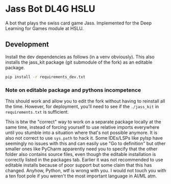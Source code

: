 # Jass Bot DL4G HSLU

A bot that plays the swiss card game Jass. Implemented for the Deep Learning for Games module at HSLU.

## Development

Install the dev dependencies as follows (in a venv obviously).
This also installs the jass_kit package (git submodule of the fork) as an editable package.

```bash
pip install -r requirements_dev.txt
```

### Note on editable package and pythons incompetence

This should work and allow you to edit the fork without having to reinstall all the time.
However, for deployment, you'll need to see if the `./jass_kit` in `requirements.txt` is sufficient.

This is btw the "correct" way to work on a separate package locally at the same time, instead of forcing yourself to use relative imports everywhere until you stumble into a situation where that's not possible anymore. It is also not correct to use `sys.path` to hack it. Some IDEs/LSPs like pylsp have seemingly no issues with this and can easily use "Go to definition" but other smaller ones like PyCharm apparently need you to specify that the other folder also contains source files, even though the editable installation is correctly listed in the packages tab.
Earlier it was not recommended to use editable installs because of poor support but some claim that this has changed. Anyhow, Python, wtf is wrong with you. I would not touch you with a ten foot pole if you weren't the most important language in AI/ML atm.

